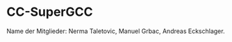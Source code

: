CC-SuperGCC
===========

Name der Mitglieder:
	Nerma Taletovic,
	Manuel Grbac,
	Andreas Eckschlager.


